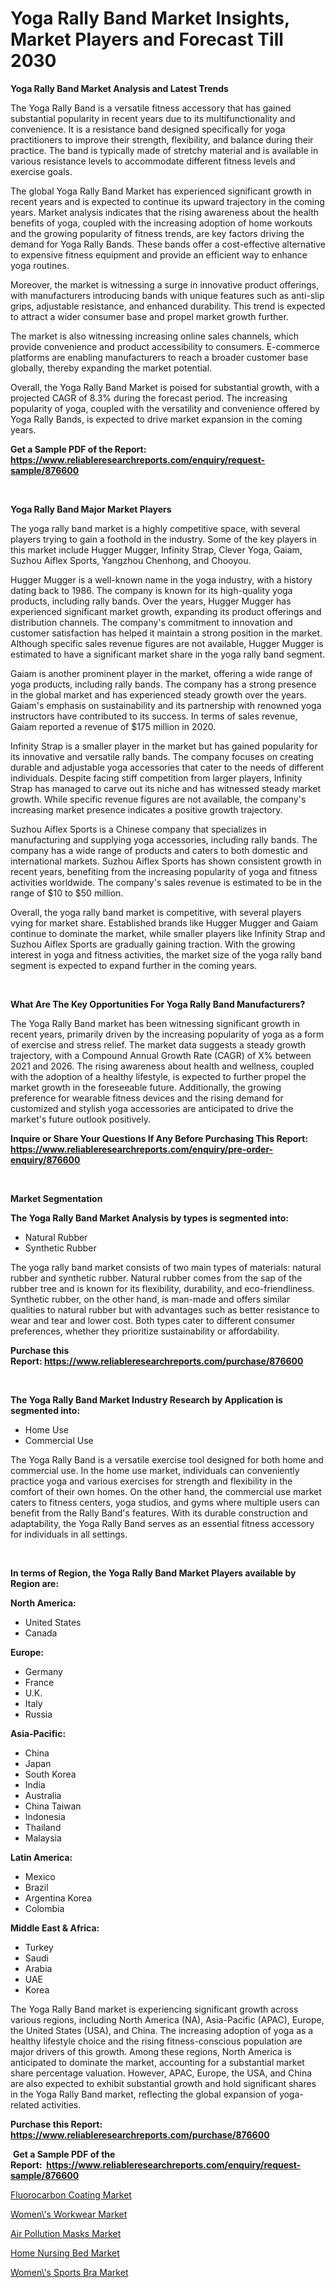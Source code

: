 <p><h1>Yoga Rally Band Market Insights, Market Players and Forecast Till 2030</h1></p><p><strong>Yoga Rally Band Market Analysis and Latest Trends</strong></p>
<p><p>The Yoga Rally Band is a versatile fitness accessory that has gained substantial popularity in recent years due to its multifunctionality and convenience. It is a resistance band designed specifically for yoga practitioners to improve their strength, flexibility, and balance during their practice. The band is typically made of stretchy material and is available in various resistance levels to accommodate different fitness levels and exercise goals.</p><p>The global Yoga Rally Band Market has experienced significant growth in recent years and is expected to continue its upward trajectory in the coming years. Market analysis indicates that the rising awareness about the health benefits of yoga, coupled with the increasing adoption of home workouts and the growing popularity of fitness trends, are key factors driving the demand for Yoga Rally Bands. These bands offer a cost-effective alternative to expensive fitness equipment and provide an efficient way to enhance yoga routines.</p><p>Moreover, the market is witnessing a surge in innovative product offerings, with manufacturers introducing bands with unique features such as anti-slip grips, adjustable resistance, and enhanced durability. This trend is expected to attract a wider consumer base and propel market growth further.</p><p>The market is also witnessing increasing online sales channels, which provide convenience and product accessibility to consumers. E-commerce platforms are enabling manufacturers to reach a broader customer base globally, thereby expanding the market potential.</p><p>Overall, the Yoga Rally Band Market is poised for substantial growth, with a projected CAGR of 8.3% during the forecast period. The increasing popularity of yoga, coupled with the versatility and convenience offered by Yoga Rally Bands, is expected to drive market expansion in the coming years.</p></p>
<p><strong>Get a Sample PDF of the Report:&nbsp; <a href="https://www.reliableresearchreports.com/enquiry/request-sample/876600">https://www.reliableresearchreports.com/enquiry/request-sample/876600</a></strong></p>
<p>&nbsp;</p>
<p><strong>Yoga Rally Band Major Market Players</strong></p>
<p><p>The yoga rally band market is a highly competitive space, with several players trying to gain a foothold in the industry. Some of the key players in this market include Hugger Mugger, Infinity Strap, Clever Yoga, Gaiam, Suzhou Aiflex Sports, Yangzhou Chenhong, and Chooyou.</p><p>Hugger Mugger is a well-known name in the yoga industry, with a history dating back to 1986. The company is known for its high-quality yoga products, including rally bands. Over the years, Hugger Mugger has experienced significant market growth, expanding its product offerings and distribution channels. The company's commitment to innovation and customer satisfaction has helped it maintain a strong position in the market. Although specific sales revenue figures are not available, Hugger Mugger is estimated to have a significant market share in the yoga rally band segment.</p><p>Gaiam is another prominent player in the market, offering a wide range of yoga products, including rally bands. The company has a strong presence in the global market and has experienced steady growth over the years. Gaiam's emphasis on sustainability and its partnership with renowned yoga instructors have contributed to its success. In terms of sales revenue, Gaiam reported a revenue of $175 million in 2020.</p><p>Infinity Strap is a smaller player in the market but has gained popularity for its innovative and versatile rally bands. The company focuses on creating durable and adjustable yoga accessories that cater to the needs of different individuals. Despite facing stiff competition from larger players, Infinity Strap has managed to carve out its niche and has witnessed steady market growth. While specific revenue figures are not available, the company's increasing market presence indicates a positive growth trajectory.</p><p>Suzhou Aiflex Sports is a Chinese company that specializes in manufacturing and supplying yoga accessories, including rally bands. The company has a wide range of products and caters to both domestic and international markets. Suzhou Aiflex Sports has shown consistent growth in recent years, benefiting from the increasing popularity of yoga and fitness activities worldwide. The company's sales revenue is estimated to be in the range of $10 to $50 million.</p><p>Overall, the yoga rally band market is competitive, with several players vying for market share. Established brands like Hugger Mugger and Gaiam continue to dominate the market, while smaller players like Infinity Strap and Suzhou Aiflex Sports are gradually gaining traction. With the growing interest in yoga and fitness activities, the market size of the yoga rally band segment is expected to expand further in the coming years.</p></p>
<p>&nbsp;</p>
<p><strong>What Are The Key Opportunities For Yoga Rally Band Manufacturers?</strong></p>
<p><p>The Yoga Rally Band market has been witnessing significant growth in recent years, primarily driven by the increasing popularity of yoga as a form of exercise and stress relief. The market data suggests a steady growth trajectory, with a Compound Annual Growth Rate (CAGR) of X% between 2021 and 2026. The rising awareness about health and wellness, coupled with the adoption of a healthy lifestyle, is expected to further propel the market growth in the foreseeable future. Additionally, the growing preference for wearable fitness devices and the rising demand for customized and stylish yoga accessories are anticipated to drive the market's future outlook positively.</p></p>
<p><strong>Inquire or Share Your Questions If Any Before Purchasing This Report: <a href="https://www.reliableresearchreports.com/enquiry/pre-order-enquiry/876600">https://www.reliableresearchreports.com/enquiry/pre-order-enquiry/876600</a></strong></p>
<p>&nbsp;</p>
<p><strong>Market Segmentation</strong></p>
<p><strong>The Yoga Rally Band Market Analysis by types is segmented into:</strong></p>
<p><ul><li>Natural Rubber</li><li>Synthetic Rubber</li></ul></p>
<p><p>The yoga rally band market consists of two main types of materials: natural rubber and synthetic rubber. Natural rubber comes from the sap of the rubber tree and is known for its flexibility, durability, and eco-friendliness. Synthetic rubber, on the other hand, is man-made and offers similar qualities to natural rubber but with advantages such as better resistance to wear and tear and lower cost. Both types cater to different consumer preferences, whether they prioritize sustainability or affordability.</p></p>
<p><strong>Purchase this Report:&nbsp;<a href="https://www.reliableresearchreports.com/purchase/876600">https://www.reliableresearchreports.com/purchase/876600</a></strong></p>
<p>&nbsp;</p>
<p><strong>The Yoga Rally Band Market Industry Research by Application is segmented into:</strong></p>
<p><ul><li>Home Use</li><li>Commercial Use</li></ul></p>
<p><p>The Yoga Rally Band is a versatile exercise tool designed for both home and commercial use. In the home use market, individuals can conveniently practice yoga and various exercises for strength and flexibility in the comfort of their own homes. On the other hand, the commercial use market caters to fitness centers, yoga studios, and gyms where multiple users can benefit from the Rally Band's features. With its durable construction and adaptability, the Yoga Rally Band serves as an essential fitness accessory for individuals in all settings.</p></p>
<p>&nbsp;</p>
<p><strong>In terms of Region, the Yoga Rally Band Market Players available by Region are:</strong></p>
<p>
    <p> <strong> North America: </strong>
        <ul>
            <li>United States</li>
            <li>Canada</li>
        </ul>
        </p> 
    <p> <strong> Europe: </strong>
        <ul>
            <li>Germany</li>
            <li>France</li>
            <li>U.K.</li>
            <li>Italy</li>
            <li>Russia</li>
        </ul>
        </p> 
    <p> <strong> Asia-Pacific: </strong>
        <ul>
            <li>China</li>
            <li>Japan</li>
            <li>South Korea</li>
            <li>India</li>
            <li>Australia</li>
            <li>China Taiwan</li>
            <li>Indonesia</li>
            <li>Thailand</li>
            <li>Malaysia</li>
        </ul>
        </p> 
    <p> <strong> Latin America: </strong>
        <ul>
            <li>Mexico</li>
            <li>Brazil</li>
            <li>Argentina Korea</li>
            <li>Colombia</li>
        </ul>
        </p> 
    <p> <strong> Middle East & Africa: </strong>
        <ul>
            <li>Turkey</li>
            <li>Saudi</li>
            <li>Arabia</li>
            <li>UAE</li>
            <li>Korea</li>
        </ul>
    </p>
    </p>
<p><p>The Yoga Rally Band market is experiencing significant growth across various regions, including North America (NA), Asia-Pacific (APAC), Europe, the United States (USA), and China. The increasing adoption of yoga as a healthy lifestyle choice and the rising fitness-conscious population are major drivers of this growth. Among these regions, North America is anticipated to dominate the market, accounting for a substantial market share percentage valuation. However, APAC, Europe, the USA, and China are also expected to exhibit substantial growth and hold significant shares in the Yoga Rally Band market, reflecting the global expansion of yoga-related activities.</p></p>
<p><strong>Purchase this Report: <a href="https://www.reliableresearchreports.com/purchase/876600">https://www.reliableresearchreports.com/purchase/876600</a></strong></p>
<p>&nbsp;<strong>Get a Sample PDF of the Report:&nbsp;&nbsp;<a href="https://www.reliableresearchreports.com/enquiry/request-sample/876600">https://www.reliableresearchreports.com/enquiry/request-sample/876600</a></strong></p>
<p><strong></strong></p>
<p><p><a href="https://www.linkedin.com/pulse/fluorocarbon-coating-market-size-share-amp-trends-analysis-9ditc/">Fluorocarbon Coating Market</a></p><p><a href="https://github.com/NorbertYates/Market-Research-Report-List-1/blob/main/womens-workwear-market.md">Women\'s Workwear Market</a></p><p><a href="https://issuu.com/reportprime-2/docs/air-pollution-masks-market-size-2030.pptx?fr=xKAE9_zU1NQ">Air Pollution Masks Market</a></p><p><a href="https://issuu.com/reportprime-2/docs/home-nursing-bed-market-size-2030.pptx?fr=xKAE9_zU1NQ">Home Nursing Bed Market</a></p><p><a href="https://github.com/RoccoManning/Market-Research-Report-List-1/blob/main/womens-sports-bra-market.md">Women\'s Sports Bra Market</a></p></p>